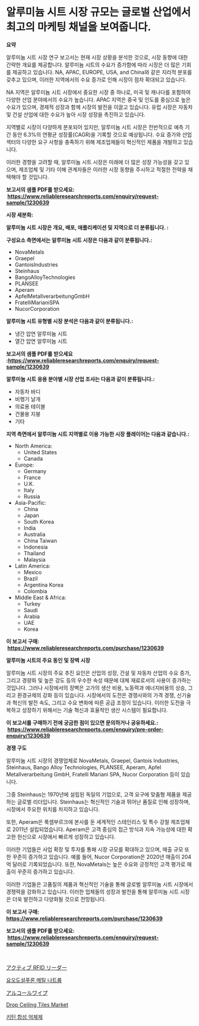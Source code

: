 <p><h1>알루미늄 시트 시장 규모는 글로벌 산업에서 최고의 마케팅 채널을 보여줍니다.</h1></p><p><strong>요약</strong></p>
<p><p>알루미늄 시트 시장 연구 보고서는 현재 시장 상황을 분석한 것으로, 시장 동향에 대한 간략한 개요를 제공합니다. 알루미늄 시트의 수요가 증가함에 따라 시장은 더 많은 기회를 제공하고 있습니다. NA, APAC, EUROPE, USA, and China와 같은 지리적 분포를 갖추고 있으며, 이러한 지역에서의 수요 증가로 인해 시장이 점차 확대되고 있습니다.</p><p>NA 지역은 알루미늄 시트 시장에서 중요한 시장 중 하나로, 미국 및 캐나다를 포함하여 다양한 산업 분야에서의 수요가 높습니다. APAC 지역은 중국 및 인도를 중심으로 높은 수요가 있으며, 경제적 성장과 함께 시장의 발전을 이끌고 있습니다. 유럽 시장은 자동차 및 건설 산업에 대한 수요가 높아 시장 성장을 촉진하고 있습니다.</p><p>지역별로 시장이 다양하게 분포되어 있지만, 알루미늄 시트 시장은 전반적으로 예측 기간 동안 6.3%의 연평균 성장률(CAGR)을 기록할 것으로 예상됩니다. 수요 증가와 산업 섹터의 다양한 요구 사항을 충족하기 위해 제조업체들이 혁신적인 제품을 개발하고 있습니다.</p><p>이러한 경향을 고려할 때, 알루미늄 시트 시장은 미래에 더 많은 성장 가능성을 갖고 있으며, 제조업체 및 기타 이해 관계자들은 이러한 시장 동향을 주시하고 적절한 전략을 채택해야 할 것입니다.</p></p>
<p><strong>보고서의 샘플 PDF를 받으세요: &nbsp;<a href="https://www.reliableresearchreports.com/enquiry/request-sample/1230639">https://www.reliableresearchreports.com/enquiry/request-sample/1230639</a></strong></p>
<p><strong>시장 세분화:</strong></p>
<p><strong> 알루미늄 시트 시장은 개요, 배포, 애플리케이션 및 지역으로 더 분류됩니다. :</strong></p>
<p><strong>구성요소 측면에서는 알루미늄 시트 시장은 다음과 같이 분류됩니다.:</strong></p>
<p><ul><li>NovaMetals</li><li>Graepel</li><li>GantoisIndustries</li><li>Steinhaus</li><li>BangoAlloyTechnologies</li><li>PLANSEE</li><li>Aperam</li><li>ApfelMetallverarbeitungGmbH</li><li>FratelliMarianiSPA</li><li>NucorCorporation</li></ul></p>
<p><strong> 알루미늄 시트 유형별 시장 분석은 다음과 같이 분류됩니다.:</strong></p>
<p><ul><li>냉간 압연 알루미늄 시트</li><li>열간 압연 알루미늄 시트</li></ul></p>
<p><strong>보고서의 샘플 PDF를 받으세요 :<a href="https://www.reliableresearchreports.com/enquiry/request-sample/1230639">https://www.reliableresearchreports.com/enquiry/request-sample/1230639</a></strong></p>
<p><strong> 알루미늄 시트 응용 분야별 시장 산업 조사는 다음과 같이 분류됩니다.:</strong></p>
<p><ul><li>자동차 바디</li><li>비행기 날개</li><li>의료용 테이블</li><li>건물용 지붕</li><li>기타</li></ul></p>
<p><strong>지역 측면에서 알루미늄 시트 지역별로 이용 가능한 시장 플레이어는 다음과 같습니다.:</strong></p>
<p><ul>
    <li>
        North America:
        <ul>
            <li>United States</li>
            <li>Canada</li>
        </ul>
    </li>
    <li>
        Europe:
        <ul>
            <li>Germany</li>
            <li>France</li>
            <li>U.K.</li>
            <li>Italy</li>
            <li>Russia</li>
        </ul>
    </li>
    <li>
        Asia-Pacific:
        <ul>
            <li>China</li>
            <li>Japan</li>
            <li>South Korea</li>
            <li>India</li>
            <li>Australia</li>
            <li>China Taiwan</li>
            <li>Indonesia</li>
            <li>Thailand</li>
            <li>Malaysia</li>
        </ul>
    </li>
    <li>
        Latin America:
        <ul>
            <li>Mexico</li>
            <li>Brazil</li>
            <li>Argentina Korea</li>
            <li>Colombia</li>
        </ul>
    </li>
    <li>
        Middle East & Africa:
        <ul>
            <li>Turkey</li>
            <li>Saudi</li>
            <li>Arabia</li>
            <li>UAE</li>
            <li>Korea</li>
        </ul>
    </li>
    </ul></p>
<p><strong>이 보고서 구매: &nbsp;<a href="https://www.reliableresearchreports.com/purchase/1230639">https://www.reliableresearchreports.com/purchase/1230639</a></strong></p>
<p><strong>알루미늄 시트의 주요 동인 및 장벽 시장</strong></p>
<p><p>알루미늄 시트 시장의 주요 추진 요인은 산업의 성장, 건설 및 자동차 산업의 수요 증가, 그리고 경량화 및 높은 강도 등의 우수한 속성 때문에 대체 재료로서의 사용이 증가하는 것입니다. 그러나 시장에서의 장벽은 고가의 생산 비용, 노동력과 에너지비용의 상승, 그리고 환경규제의 강화 등이 있습니다. 시장에서의 도전은 경쟁사와의 가격 경쟁, 신기술과 혁신의 발전 속도, 그리고 수요 변화에 따른 공급 조정이 있습니다. 이러한 도전을 극복하고 성장하기 위해서는 기술 혁신과 효율적인 생산 시스템이 필요합니다.</p></p>
<p><strong>이 보고서를 구매하기 전에 궁금한 점이 있으면 문의하거나 공유하세요.: &nbsp;<a href="https://www.reliableresearchreports.com/enquiry/pre-order-enquiry/1230639">https://www.reliableresearchreports.com/enquiry/pre-order-enquiry/1230639</a></strong></p>
<p><strong>경쟁 구도</strong></p>
<p><p>알루미늄 시트 시장의 경쟁업체로 NovaMetals, Graepel, Gantois Industries, Steinhaus, Bango Alloy Technologies, PLANSEE, Aperam, Apfel Metallverarbeitung GmbH, Fratelli Mariani SPA, Nucor Corporation 등이 있습니다. </p><p>그중 Steinhaus는 1970년에 설립된 독일의 기업으로, 고객 요구에 맞춤형 제품을 제공하는 글로벌 리더입니다. Steinhaus는 혁신적인 기술과 뛰어난 품질로 인해 성장하며, 시장에서 주요한 위치를 차지하고 있습니다. </p><p>또한, Aperam은 룩셈부르크에 본사를 둔 세계적인 스테인리스 및 특수 강철 제조업체로 2011년 설립되었습니다. Aperam은 고객 중심의 접근 방식과 지속 가능성에 대한 확고한 헌신으로 시장에서 빠르게 성장하고 있습니다. </p><p>이러한 기업들은 사업 확장 및 투자를 통해 시장 규모를 확대하고 있으며, 매출 규모 또한 꾸준히 증가하고 있습니다. 예를 들어, Nucor Corporation은 2020년 매출이 204억 달러로 기록되었습니다. 또한, NovaMetals는 높은 수요와 긍정적인 고객 평가로 매출이 꾸준히 증가하고 있습니다. </p><p>이러한 기업들은 고품질의 제품과 혁신적인 기술을 통해 글로벌 알루미늄 시트 시장에서 경쟁력을 강화하고 있습니다. 이러한 업체들의 성장과 발전을 통해 알루미늄 시트 시장은 더욱 발전하고 다양화될 것으로 전망됩니다.</p></p>
<p><strong>이 보고서 구매: &nbsp; <a href="https://www.reliableresearchreports.com/purchase/1230639">https://www.reliableresearchreports.com/purchase/1230639</a></strong></p>
<p><strong>보고서의 샘플 PDF를 받으세요: &nbsp;<a href="https://www.reliableresearchreports.com/enquiry/request-sample/1230639">https://www.reliableresearchreports.com/enquiry/request-sample/1230639</a></strong><strong></strong></p>
<p>&nbsp;</p>
<p><p><a href="https://medium.com/@edmondg3yrtreenfelder8956/%E3%82%A2%E3%82%AF%E3%83%86%E3%82%A3%E3%83%96rfid%E3%83%AA%E3%83%BC%E3%83%80%E3%83%BC%E3%81%AE%E5%B8%82%E5%A0%B4-%E3%82%BF%E3%82%A4%E3%83%97-%E3%82%A2%E3%83%97%E3%83%AA%E3%82%B1%E3%83%BC%E3%82%B7%E3%83%A7%E3%83%B3-%E5%9C%B0%E7%90%86%E3%81%AB%E3%82%88%E3%82%8B%E5%8C%85%E6%8B%AC%E7%9A%84%E8%A9%95%E4%BE%A1-9bfa084a76f9">アクティブ RFID リーダー</a></p><p><a href="https://github.com/plelbej847484502/Market-Research-Report-List-1/blob/main/11810303739.md">요오도설푸론 메틸 나트륨</a></p><p><a href="https://github.com/oafhukehf4709715/Market-Research-Report-List-1/blob/main/32747314136.md">アルコールワイプ</a></p><p><a href="https://github.com/WillieWoodard/Market-Research-Report-List-4/blob/main/drop-ceiling-tiles-market.md">Drop Ceiling Tiles Market</a></p><p><a href="https://github.com/vseigx30c9a1j/Market-Research-Report-List-1/blob/main/34260863740.md">키틴 합성 억제제</a></p></p>